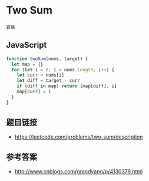 # Two Sum 
`容易`

## JavaScript
```javascript
function twoSum(nums, target) {
  let map = {}
  for (let i = 0; i < nums.length; i++) {
    let curr = nums[i]
    let diff = target - curr
    if (diff in map) return [map[diff], i]
    map[curr] = i
  }
}
```

## 题目链接
* https://leetcode.com/problems/two-sum/description

## 参考答案
* http://www.cnblogs.com/grandyang/p/4130379.html
